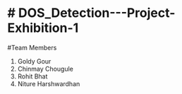 <h1># DOS_Detection---Project-Exhibition-1</h1> 

#Team Members 
1. Goldy Gour
2. Chinmay Chougule
3. Rohit Bhat 
4. Niture Harshwardhan
